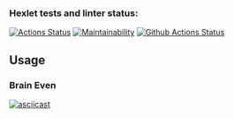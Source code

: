 ### Hexlet tests and linter status:
[![Actions Status](https://github.com/alexgreendev/python-project-lvl1/workflows/hexlet-check/badge.svg)](https://github.com/alexgreendev/python-project-lvl1/actions)
[![Maintainability](https://api.codeclimate.com/v1/badges/a99a88d28ad37a79dbf6/maintainability)](https://codeclimate.com/github/codeclimate/codeclimate/maintainability)
[![Github Actions Status](https://github.com/hexlet-boilerplates/python-package/workflows/Python%20CI/badge.svg)](https://github.com/alexgreendev/python-project-lvl1/actions)

## Usage
### Brain Even
[![asciicast](https://asciinema.org/a/OYKZqWHtnOhwggOQlo1bDHsNu.svg)](https://asciinema.org/a/OYKZqWHtnOhwggOQlo1bDHsNu)
